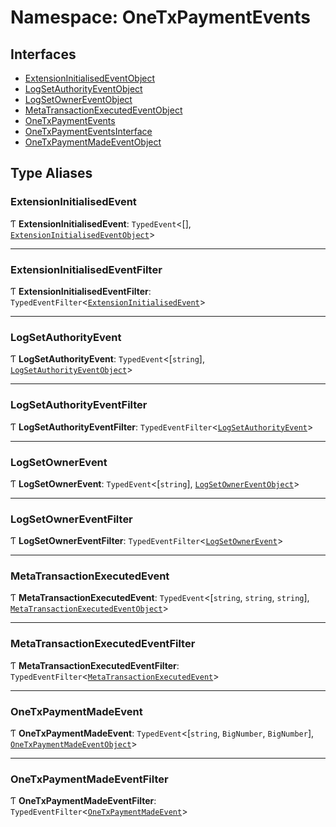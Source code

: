 # Namespace: OneTxPaymentEvents

## Interfaces

- [ExtensionInitialisedEventObject](../interfaces/OneTxPaymentEvents.ExtensionInitialisedEventObject.md)
- [LogSetAuthorityEventObject](../interfaces/OneTxPaymentEvents.LogSetAuthorityEventObject.md)
- [LogSetOwnerEventObject](../interfaces/OneTxPaymentEvents.LogSetOwnerEventObject.md)
- [MetaTransactionExecutedEventObject](../interfaces/OneTxPaymentEvents.MetaTransactionExecutedEventObject.md)
- [OneTxPaymentEvents](../interfaces/OneTxPaymentEvents.OneTxPaymentEvents.md)
- [OneTxPaymentEventsInterface](../interfaces/OneTxPaymentEvents.OneTxPaymentEventsInterface.md)
- [OneTxPaymentMadeEventObject](../interfaces/OneTxPaymentEvents.OneTxPaymentMadeEventObject.md)

## Type Aliases

### ExtensionInitialisedEvent

Ƭ **ExtensionInitialisedEvent**: `TypedEvent`<[], [`ExtensionInitialisedEventObject`](../interfaces/OneTxPaymentEvents.ExtensionInitialisedEventObject.md)\>

___

### ExtensionInitialisedEventFilter

Ƭ **ExtensionInitialisedEventFilter**: `TypedEventFilter`<[`ExtensionInitialisedEvent`](OneTxPaymentEvents.md#extensioninitialisedevent)\>

___

### LogSetAuthorityEvent

Ƭ **LogSetAuthorityEvent**: `TypedEvent`<[`string`], [`LogSetAuthorityEventObject`](../interfaces/OneTxPaymentEvents.LogSetAuthorityEventObject.md)\>

___

### LogSetAuthorityEventFilter

Ƭ **LogSetAuthorityEventFilter**: `TypedEventFilter`<[`LogSetAuthorityEvent`](OneTxPaymentEvents.md#logsetauthorityevent)\>

___

### LogSetOwnerEvent

Ƭ **LogSetOwnerEvent**: `TypedEvent`<[`string`], [`LogSetOwnerEventObject`](../interfaces/OneTxPaymentEvents.LogSetOwnerEventObject.md)\>

___

### LogSetOwnerEventFilter

Ƭ **LogSetOwnerEventFilter**: `TypedEventFilter`<[`LogSetOwnerEvent`](OneTxPaymentEvents.md#logsetownerevent)\>

___

### MetaTransactionExecutedEvent

Ƭ **MetaTransactionExecutedEvent**: `TypedEvent`<[`string`, `string`, `string`], [`MetaTransactionExecutedEventObject`](../interfaces/OneTxPaymentEvents.MetaTransactionExecutedEventObject.md)\>

___

### MetaTransactionExecutedEventFilter

Ƭ **MetaTransactionExecutedEventFilter**: `TypedEventFilter`<[`MetaTransactionExecutedEvent`](OneTxPaymentEvents.md#metatransactionexecutedevent)\>

___

### OneTxPaymentMadeEvent

Ƭ **OneTxPaymentMadeEvent**: `TypedEvent`<[`string`, `BigNumber`, `BigNumber`], [`OneTxPaymentMadeEventObject`](../interfaces/OneTxPaymentEvents.OneTxPaymentMadeEventObject.md)\>

___

### OneTxPaymentMadeEventFilter

Ƭ **OneTxPaymentMadeEventFilter**: `TypedEventFilter`<[`OneTxPaymentMadeEvent`](OneTxPaymentEvents.md#onetxpaymentmadeevent)\>
